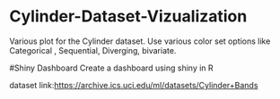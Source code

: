 # Cylinder-Dataset-Vizualization
Various plot for the Cylinder dataset. Use various color set options like Categorical , Sequential, Diverging, bivariate.

#Shiny Dashboard 
Create a dashboard using shiny in R

dataset link:https://archive.ics.uci.edu/ml/datasets/Cylinder+Bands
